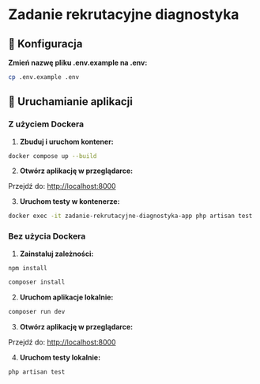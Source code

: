 # Zadanie rekrutacyjne diagnostyka

## 🔧 Konfiguracja

**Zmień nazwę pliku .env.example na .env:**

```bash
cp .env.example .env
```

## 🚀 Uruchamianie aplikacji

### Z użyciem Dockera

1. **Zbuduj i uruchom kontener:**

```bash
docker compose up --build
```

2. **Otwórz aplikację w przeglądarce:**

Przejdź do: [http://localhost:8000](http://localhost:8000)

3. **Uruchom testy w kontenerze:**

```bash
docker exec -it zadanie-rekrutacyjne-diagnostyka-app php artisan test
```

### Bez użycia Dockera

1. **Zainstaluj zależności:**

```bash
npm install
```

```bash
composer install
```

2. **Uruchom aplikacje lokalnie:**

```bash
composer run dev
```

3. **Otwórz aplikację w przeglądarce:**

Przejdź do: [http://localhost:8000](http://localhost:8000)

4. **Uruchom testy lokalnie:**

```bash
php artisan test
```

